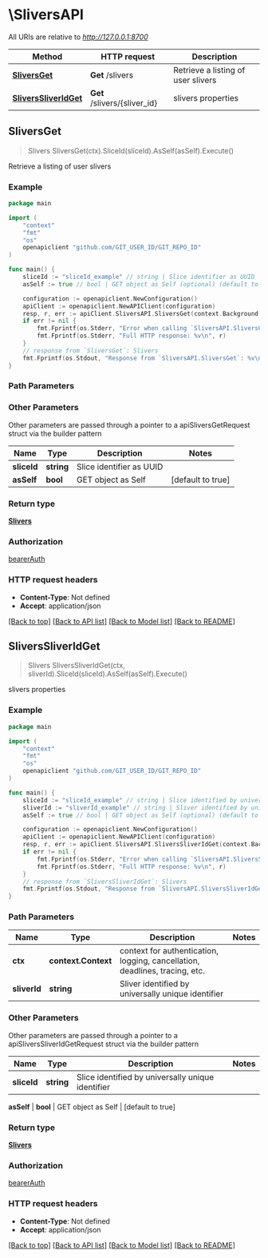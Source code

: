 # \SliversAPI

All URIs are relative to *http://127.0.0.1:8700*

Method | HTTP request | Description
------------- | ------------- | -------------
[**SliversGet**](SliversAPI.md#SliversGet) | **Get** /slivers | Retrieve a listing of user slivers
[**SliversSliverIdGet**](SliversAPI.md#SliversSliverIdGet) | **Get** /slivers/{sliver_id} | slivers properties



## SliversGet

> Slivers SliversGet(ctx).SliceId(sliceId).AsSelf(asSelf).Execute()

Retrieve a listing of user slivers



### Example

```go
package main

import (
	"context"
	"fmt"
	"os"
	openapiclient "github.com/GIT_USER_ID/GIT_REPO_ID"
)

func main() {
	sliceId := "sliceId_example" // string | Slice identifier as UUID
	asSelf := true // bool | GET object as Self (optional) (default to true)

	configuration := openapiclient.NewConfiguration()
	apiClient := openapiclient.NewAPIClient(configuration)
	resp, r, err := apiClient.SliversAPI.SliversGet(context.Background()).SliceId(sliceId).AsSelf(asSelf).Execute()
	if err != nil {
		fmt.Fprintf(os.Stderr, "Error when calling `SliversAPI.SliversGet``: %v\n", err)
		fmt.Fprintf(os.Stderr, "Full HTTP response: %v\n", r)
	}
	// response from `SliversGet`: Slivers
	fmt.Fprintf(os.Stdout, "Response from `SliversAPI.SliversGet`: %v\n", resp)
}
```

### Path Parameters



### Other Parameters

Other parameters are passed through a pointer to a apiSliversGetRequest struct via the builder pattern


Name | Type | Description  | Notes
------------- | ------------- | ------------- | -------------
 **sliceId** | **string** | Slice identifier as UUID | 
 **asSelf** | **bool** | GET object as Self | [default to true]

### Return type

[**Slivers**](Slivers.md)

### Authorization

[bearerAuth](../README.md#bearerAuth)

### HTTP request headers

- **Content-Type**: Not defined
- **Accept**: application/json

[[Back to top]](#) [[Back to API list]](../README.md#documentation-for-api-endpoints)
[[Back to Model list]](../README.md#documentation-for-models)
[[Back to README]](../README.md)


## SliversSliverIdGet

> Slivers SliversSliverIdGet(ctx, sliverId).SliceId(sliceId).AsSelf(asSelf).Execute()

slivers properties



### Example

```go
package main

import (
	"context"
	"fmt"
	"os"
	openapiclient "github.com/GIT_USER_ID/GIT_REPO_ID"
)

func main() {
	sliceId := "sliceId_example" // string | Slice identified by universally unique identifier
	sliverId := "sliverId_example" // string | Sliver identified by universally unique identifier
	asSelf := true // bool | GET object as Self (optional) (default to true)

	configuration := openapiclient.NewConfiguration()
	apiClient := openapiclient.NewAPIClient(configuration)
	resp, r, err := apiClient.SliversAPI.SliversSliverIdGet(context.Background(), sliverId).SliceId(sliceId).AsSelf(asSelf).Execute()
	if err != nil {
		fmt.Fprintf(os.Stderr, "Error when calling `SliversAPI.SliversSliverIdGet``: %v\n", err)
		fmt.Fprintf(os.Stderr, "Full HTTP response: %v\n", r)
	}
	// response from `SliversSliverIdGet`: Slivers
	fmt.Fprintf(os.Stdout, "Response from `SliversAPI.SliversSliverIdGet`: %v\n", resp)
}
```

### Path Parameters


Name | Type | Description  | Notes
------------- | ------------- | ------------- | -------------
**ctx** | **context.Context** | context for authentication, logging, cancellation, deadlines, tracing, etc.
**sliverId** | **string** | Sliver identified by universally unique identifier | 

### Other Parameters

Other parameters are passed through a pointer to a apiSliversSliverIdGetRequest struct via the builder pattern


Name | Type | Description  | Notes
------------- | ------------- | ------------- | -------------
 **sliceId** | **string** | Slice identified by universally unique identifier | 

 **asSelf** | **bool** | GET object as Self | [default to true]

### Return type

[**Slivers**](Slivers.md)

### Authorization

[bearerAuth](../README.md#bearerAuth)

### HTTP request headers

- **Content-Type**: Not defined
- **Accept**: application/json

[[Back to top]](#) [[Back to API list]](../README.md#documentation-for-api-endpoints)
[[Back to Model list]](../README.md#documentation-for-models)
[[Back to README]](../README.md)

